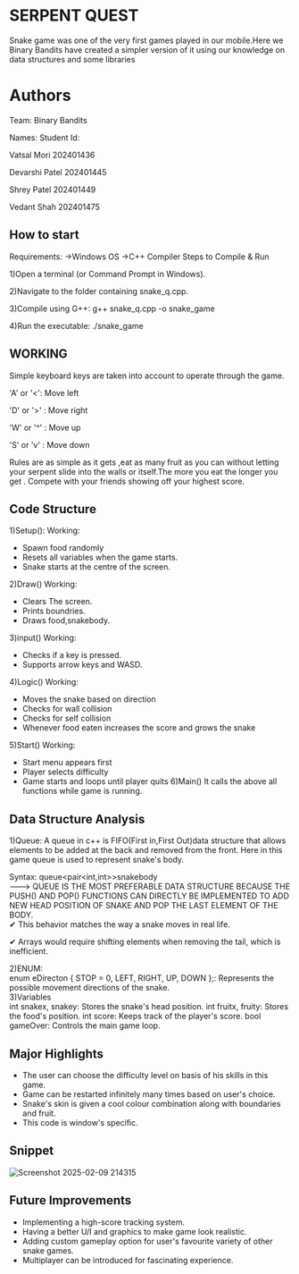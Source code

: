# SERPENT QUEST
Snake game was one of the very first games played in our mobile.Here we Binary Bandits have created a simpler version of it using our knowledge on data structures and some libraries
# Authors
Team: Binary Bandits  

Names: Student Id:  

Vatsal Mori 202401436   

Devarshi Patel 202401445   

Shrey Patel 202401449   

Vedant Shah 202401475  
## How to start
Requirements: ->Windows OS ->C++ Compiler Steps to Compile & Run

1)Open a terminal (or Command Prompt in Windows).

2)Navigate to the folder containing snake_q.cpp.  
  
3)Compile using G++: g++ snake_q.cpp -o snake_game

4)Run the executable: ./snake_game
## WORKING
Simple keyboard keys are taken into account to operate through the game.   

'A' or '<':   Move left  

'D' or '>' :  Move right  

'W' or '^' :  Move up  

'S' or 'v' : Move down  

Rules are as simple as it gets ,eat as many fruit as you can without letting your serpent slide into the walls or itself.The more you eat the longer you get .
Compete with your friends showing off your highest score.    

## Code Structure
1)Setup():
Working:  
* Spawn food randomly
* Resets all variables when the game starts.
* Snake starts at the centre of the screen.
  
2)Draw()  Working:  

* Clears The screen.
* Prints boundries.
* Draws food,snakebody.
  
3)input()   Working:  

  * Checks if a key is pressed.
  * Supports arrow keys and WASD.
    
4)Logic()
Working:
* Moves the snake based on direction
* Checks for wall collision
* Checks for self collision
* Whenever food eaten increases the score and grows the snake
  
5)Start()
Working:
* Start menu appears first
* Player selects difficulty
* Game starts and loops until player quits
6)Main()
  It calls the above all functions while game is running.





## Data Structure Analysis
1)Queue: A queue in c++ is FIFO(First in,First Out)data structure that allows elements to be added at the back and removed from the front.
Here in this game queue is used to represent snake's body.  

Syntax:  queue<pair<int,int>>snakebody  
--->  QUEUE IS THE MOST PREFERABLE DATA STRUCTURE BECAUSE THE PUSH() AND POP() FUNCTIONS CAN DIRECTLY BE IMPLEMENTED TO ADD NEW HEAD POSITION OF SNAKE AND POP THE LAST ELEMENT OF THE BODY.  
✔ This behavior matches the way a snake moves in real life.  

✔ Arrays would require shifting elements when removing the tail, which is inefficient.  

2)ENUM:  
enum eDirecton { STOP = 0, LEFT, RIGHT, UP, DOWN };: Represents the possible movement directions of the snake.  
3)Variables  
int snakex, snakey: Stores the snake's head position.
int fruitx, fruity: Stores the food's position.
int score: Keeps track of the player's score.
bool gameOver: Controls the main game loop.  
## Major Highlights
* The user can choose the difficulty level on basis of his skills in this game.
* Game can be restarted infinitely many times based on user's choice.
* Snake's skin is given a cool colour combination along with boundaries and fruit.
* This code is window's specific.

## Snippet

![Screenshot 2025-02-09 214315](https://github.com/user-attachments/assets/cd60909d-6af5-418a-9547-4f010d090be5)






## Future Improvements  
* Implementing a high-score tracking system.
* Having a better U/I and graphics to make game look realistic.
* Adding custom gameplay option for user's favourite variety of other snake games.
* Multiplayer can be introduced for fascinating experience.
  





